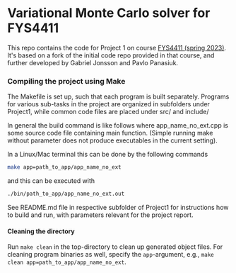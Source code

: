 # Variational Monte Carlo solver for FYS4411

This repo contains the code for Project 1 on course [FYS4411 (spring 2023)](https://github.com/CompPhysics/ComputationalPhysics2). 
It's based on a fork of the initial code repo provided in that course, and further developed by Gabriel Jonsson and Pavlo Panasiuk. 

### Compiling the project using Make

The Makefile is set up, such that each program is built separately. 
Programs for various sub-tasks in the project are organized in subfolders under Project1, while common code files are placed under src/ and include/

In general the build command is like follows where app_name_no_ext.cpp is some source code file containing main function. (Simple running make without parameter does not produce executables in the current setting).

In a Linux/Mac terminal this can be done by the following commands
```bash
make app=path_to_app/app_name_no_ext
```
and this can be executed with
```bash
./bin/path_to_app/app_name_no_ext.out
```

See README.md file in respective subfolder of Project1 for instructions how to build and run, with parameters relevant for the project report.

#### Cleaning the directory
Run `make clean` in the top-directory to clean up generated object files. For cleaning program binaries as well, specify the `app`-argument, e.g., `make clean app=path_to_app/app_name_no_ext`.

